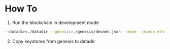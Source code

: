 How To
======

1. Run the blockchain in development mode

```bash
--datadir=./datadir --genesis=./genesis/devnet.json --mine --miner.etherbase=0x00a601f45688dba8a070722073b015277cf36725 --unlock=0x00a601f45688dba8a070722073b015277cf36725 --password=./genesis/password.txt
```

2. Copy keystores from genesis to datadir